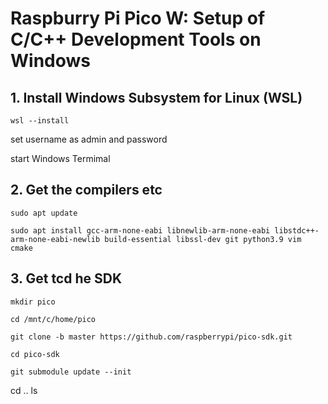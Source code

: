 # Raspburry Pi Pico W: Setup of C/C++ Development Tools on Windows 

## 1. Install Windows Subsystem for Linux (WSL)

```
wsl --install 
```

set username as admin and password 

start Windows Termimal 


## 2. Get the compilers etc

```
sudo apt update

sudo apt install gcc-arm-none-eabi libnewlib-arm-none-eabi libstdc++-arm-none-eabi-newlib build-essential libssl-dev git python3.9 vim cmake 
```

## 3. Get tcd he SDK  

```
mkdir pico

cd /mnt/c/home/pico

git clone -b master https://github.com/raspberrypi/pico-sdk.git

cd pico-sdk

git submodule update --init
```
cd ..
ls
